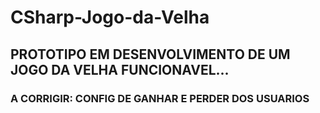 # CSharp-Jogo-da-Velha
## PROTOTIPO EM DESENVOLVIMENTO DE UM JOGO DA VELHA FUNCIONAVEL...
### A CORRIGIR: CONFIG DE GANHAR E PERDER DOS USUARIOS
